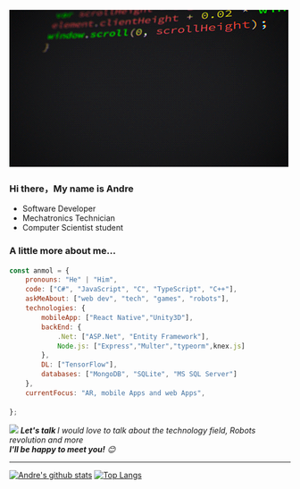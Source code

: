 ![gif](https://github.com/Andre2553/Andre2553/blob/main/source.gif)

### Hi there，My name is Andre


- Software Developer
- Mechatronics Technician
- Computer Scientist student

###  A little more about me...  

```javascript
const anmol = {
    pronouns: "He" | "Him",
    code: ["C#", "JavaScript", "C", "TypeScript", "C++"],
    askMeAbout: ["web dev", "tech", "games", "robots"],
    technologies: {
        mobileApp: ["React Native","Unity3D"],
        backEnd: {
            .Net: ["ASP.Net", "Entity Framework"],
            Node.js: ["Express","Multer","typeorm",knex.js]
        },
        DL: ["TensorFlow"],
        databases: ["MongoDB", "SQLite", "MS SQL Server"]
    },
    currentFocus: "AR, mobile Apps and web Apps",
    
};
```

<img src="https://media.giphy.com/media/LnQjpWaON8nhr21vNW/giphy.gif" width="60"> <em><b>Let's talk </b> I would love to talk about the technology field, Robots revolution and more <br/><b>I'll be happy to meet you!</b> 😊</em>

---

[![Andre's github stats](https://github-readme-stats.vercel.app/api?username=Andre2553&show_icons=true&theme=merko)](https://github.com/anuraghazra/github-readme-stats) [![Top Langs](https://github-readme-stats.vercel.app/api/top-langs/?username=Andre2553&layout=compact&theme=merko)](https://github.com/anuraghazra/github-readme-stats)

